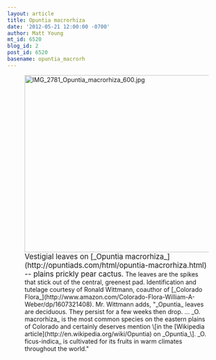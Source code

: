 ```yaml
---
layout: article
title: Opuntia macrorhiza
date: '2012-05-21 12:00:00 -0700'
author: Matt Young
mt_id: 6520
blog_id: 2
post_id: 6520
basename: opuntia_macrorh
---
```

<figure>
<img src="http://pandasthumb.org/IMG_2781_Opuntia_macrorhiza_600.jpg" alt="IMG_2781_Opuntia_macrorhiza_600.jpg" width="600" height="407" />
<figcaption markdown="span">
<big>Vestigial leaves on [_Opuntia macrorhiza_](http://opuntiads.com/html/opuntia-macrorhiza.html) -- plains prickly pear cactus.</big> The leaves are the spikes that stick out of the central, greenest pad. Identification and tutelage courtesy of Ronald Wittmann, coauthor of [_Colorado Flora_](http://www.amazon.com/Colorado-Flora-William-A-Weber/dp/1607321408).  Mr. Wittmann adds, "_Opuntia_ leaves are deciduous. They persist for a few weeks then drop. ... _O. macrorhiza_ is the most common species on the eastern plains of Colorado and certainly deserves mention \[in the [Wikipedia article](http://en.wikipedia.org/wiki/Opuntia) on _Opuntia_\]. _O. ficus-indica_ is cultivated for its fruits in warm climates throughout the world."

</figcaption>
</figure>
